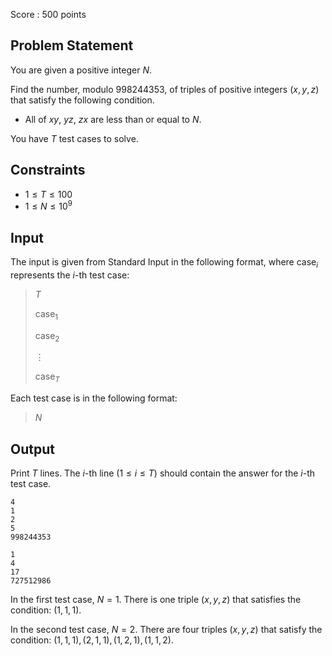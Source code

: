 Score : $500$ points

## Problem Statement

You are given a positive integer $N$.

Find the number, modulo $998244353$, of triples of positive integers $(x,y,z)$ that satisfy the following condition.

- All of $xy$, $yz$, $zx$ are less than or equal to $N$.

You have $T$ test cases to solve.

## Constraints

- $1 \le T \le 100$
- $1 \le N \le 10^9$

## Input

The input is given from Standard Input in the following format, where $\mathrm{case}_i$ represents the $i$-th test case:

> $T$
> 
> $\mathrm{case}_1$
> 
> $\mathrm{case}_2$
> 
> $\vdots$
> 
> $\mathrm{case}_T$

Each test case is in the following format:

> $N$

## Output

Print $T$ lines. The $i$-th line $(1 \le i \le T)$ should contain the answer for the $i$-th test case.

```input1
4
1
2
5
998244353
```

```output1
1
4
17
727512986
```

In the first test case, $N=1$. There is one triple $(x,y,z)$ that satisfies the condition: $(1,1,1)$.

In the second test case, $N=2$. There are four triples $(x,y,z)$ that satisfy the condition: $(1,1,1),(2,1,1),(1,2,1),(1,1,2)$.